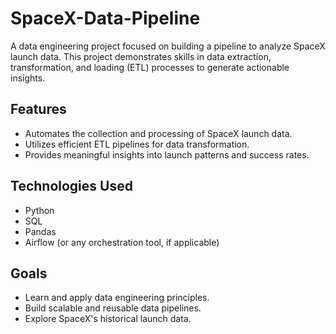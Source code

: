# SpaceX-Data-Pipeline

A data engineering project focused on building a pipeline to analyze SpaceX launch data. This project demonstrates skills in data extraction, transformation, and loading (ETL) processes to generate actionable insights.

## Features
- Automates the collection and processing of SpaceX launch data.
- Utilizes efficient ETL pipelines for data transformation.
- Provides meaningful insights into launch patterns and success rates.

## Technologies Used
- Python
- SQL
- Pandas
- Airflow (or any orchestration tool, if applicable)

## Goals
- Learn and apply data engineering principles.
- Build scalable and reusable data pipelines.
- Explore SpaceX's historical launch data.